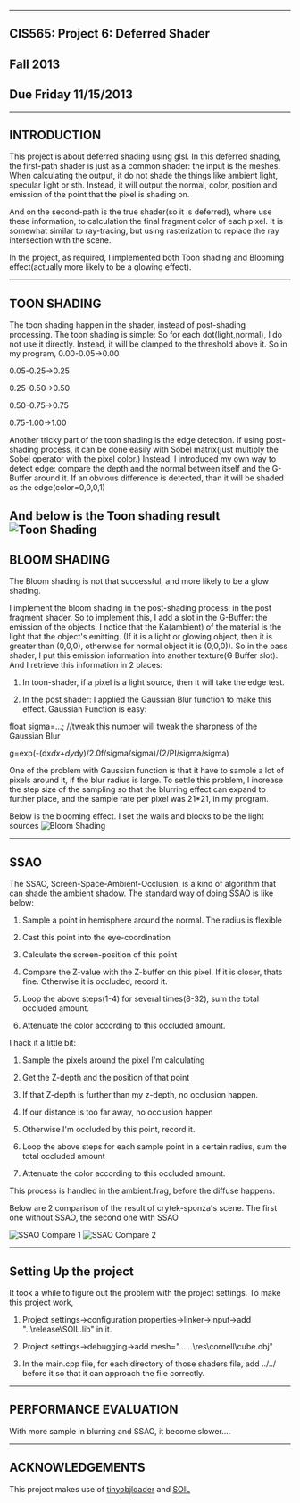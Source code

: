 -------------------------------------------------------------------------------
CIS565: Project 6: Deferred Shader
-------------------------------------------------------------------------------
Fall 2013
-------------------------------------------------------------------------------
Due Friday 11/15/2013
-------------------------------------------------------------------------------

-------------------------------------------------------------------------------
INTRODUCTION
-------------------------------------------------------------------------------
This project is about deferred shading using glsl. In this deferred shading, the first-path shader is just as a common shader: the input is the meshes. When calculating the output, it do not shade the things like 
ambient light, specular light or sth. Instead, it will output the normal, color, position and emission of the point that the pixel is shading on. 

And on the second-path is the true shader(so it is deferred), where use these information, to calculation the final fragment color of each pixel. It is somewhat similar to ray-tracing, but using rasterization to 
replace the ray intersection with the scene. 

In the project, as required, I implemented both Toon shading and Blooming effect(actually more likely to be a glowing effect). 

-------------------------------------------------------------------------------
TOON SHADING
-------------------------------------------------------------------------------
The toon shading happen in the shader, instead of post-shading processing. The toon shading is simple: So for each dot(light,normal), I do not use it directly. Instead, it will be clamped to the threshold above it.
So in my program, 
0.00-0.05->0.00

0.05-0.25->0.25

0.25-0.50->0.50

0.50-0.75->0.75

0.75-1.00->1.00

Another tricky part of the toon shading is the edge detection. If using post-shading process, it can be done easily with Sobel matrix(just multiply the Sobel operator with the pixel color.) Instead, I introduced my own
 way to detect edge: compare the depth and the normal between itself and the G-Buffer around it. If an obvious difference is detected, than it will be shaded as the edge(color=0,0,0,1)
 
 And below is the Toon shading result
 ![Toon Shading](https://github.com/heguanyu/Project6-DeferredShader/blob/master/img/toonshade.jpg?raw=true)
-------------------------------------------------------------------------------
BLOOM SHADING
-------------------------------------------------------------------------------
The Bloom shading is not that successful, and more likely to be a glow shading.

I implement the bloom shading in the post-shading process: in the post fragment shader. So to implement this, I add a slot in the G-Buffer: the emission of the objects. I notice that the Ka(ambient) of the material
 is the light that the object's emitting. (If it is a light or glowing object, then it is greater than (0,0,0), otherwise for normal object it is (0,0,0)). So in the pass shader, I put this emission information into
  another texture(G Buffer slot). And I retrieve this information in 2 places:
  
 1. In toon-shader, if a pixel is a light source, then it will take the edge test.
 
 2. In the post shader: I applied the Gaussian Blur function to make this effect. Gaussian Function is easy: 
 
 float sigma=...; //tweak this number will tweak the sharpness of the Gaussian Blur
 
 g=exp(-(dx*dx+dy*dy)/2.0f/sigma/sigma)/(2/PI/sigma/sigma)
 
 One of the problem with Gaussian function is that it have to sample a lot of pixels around it, if the blur radius is large. To settle this problem, I increase the step size of the sampling so that the blurring
  effect can expand to further place, and the sample rate per pixel was 21*21, in my program.

Below is the blooming effect. I set the walls and blocks to be the light sources
![Bloom Shading](https://github.com/heguanyu/Project6-DeferredShader/blob/master/img/bloom.jpg?raw=true)

-------------------------------------------------------------------------------
SSAO
-------------------------------------------------------------------------------

The SSAO, Screen-Space-Ambient-Occlusion, is a kind of algorithm that can shade the ambient shadow. The standard way of doing SSAO is like below:

1. Sample a point in hemisphere around the normal. The radius is flexible

2. Cast this point into the eye-coordination

3. Calculate the screen-position of this point

4. Compare the Z-value with the Z-buffer on this pixel. If it is closer, thats fine. Otherwise it is occluded, record it.

5. Loop the above steps(1-4) for several times(8-32), sum the total occluded amount.

6. Attenuate the color according to this occluded amount.

I hack it a little bit:

1. Sample the pixels around the pixel I'm calculating

2. Get the Z-depth and the position of that point

3. If that Z-depth is further than my z-depth, no occlusion happen.

4. If our distance is too far away, no occlusion happen

5. Otherwise I'm occluded by this point, record it.

6. Loop the above steps for each sample point in a certain radius, sum the total occluded amount

7. Attenuate the color according to this occluded amount.

This process is handled in the ambient.frag, before the diffuse happens.

Below are 2 comparison of the result of crytek-sponza's scene. The first one without SSAO, the second one with SSAO

![SSAO Compare 1](https://github.com/heguanyu/Project6-DeferredShader/blob/master/img/SSAO-compare.jpg?raw=true)
![SSAO Compare 2](https://github.com/heguanyu/Project6-DeferredShader/blob/master/img/SSAO-compare2.jpg?raw=true)


-------------------------------------------------------------------------------
Setting Up the project
-------------------------------------------------------------------------------
It took a while to figure out the problem with the project settings. To make this project work, 

1. Project settings->configuration properties->linker->input->add "..\release\SOIL.lib" in it.

2. Project settings->debugging->add mesh="..\..\..\res\cornell\cube.obj" 

3. In the main.cpp file, for each directory of those shaders file, add ../../   before it so that it can approach the file correctly.

-------------------------------------------------------------------------------
PERFORMANCE EVALUATION
-------------------------------------------------------------------------------
With more sample in blurring and SSAO, it become slower....

---
ACKNOWLEDGEMENTS
---
This project makes use of [tinyobjloader](http://syoyo.github.io/tinyobjloader/) and [SOIL](http://lonesock.net/soil.html)
